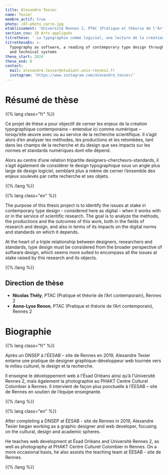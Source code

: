 ```yaml
---
title: Alexandre Texier
name: Texier
membre_actif: true
photo: /AT-photo_carre.jpg
etablissement: 'Université Rennes 2, PTAC (Pratique et théorie de l’Art contemporain)'
section_cnu: 18 Arts appliqués
titrethese: ' La typographie comme logiciel, une lecture de la création typographique contemporaine en recherche par le prisme des systèmes graphiques et techniques'
titretheseEn: >-
  Typography as software, a reading of contemporary type design through graphic
  and technical systems
these_start: 2024
these_end: 0
contact:
  mail: alexandre.texier@etudiant.univ-rennes2.fr
  instagram: 'https://www.instagram.com/alexandre_texier/'
---
```


<!-- Supprimer les parties non remplies (supprimer les blocks de lang s'il n'y a pas deux langues). Tu es libre d'ajouter ce que tu veux à cette partie -->

# Résumé de thèse

{{% lang class="fr" %}}

Ce projet de thèse a pour objectif de cerner les enjeux de la création typographique contemporaine – entendue ici comme numérique – lorsqu’elle œuvre avec ou au service de la recherche scientifique. Il s’agit alors d’en analyser les méthodes, les productions et les retombées, tant dans les champs de la recherche et du design que ses impacts sur les normes et standards numériques dont elle dépend.

Alors au centre d’une relation tripartite designers-chercheurs-standards, il s’agit également de considérer le design typographique sous un angle plus large de design logiciel, semblant plus à même de cerner l’ensemble des enjeux soulevés par cette recherche et ses objets.

{{% /lang %}}

{{% lang class="en" %}}

The purpose of this thesis project is to identify the issues at stake in contemporary type design - considered here as digital - when it works with or in the service of scientific research. The goal is to analyze the methods, the productions and the outcomes of this work, both in the fields of research and design, and also in terms of its impacts on the digital norms and standards on which it depends.

At the heart of a triple relationship between designers, researchers and standards, type design must be considered from the broader perspective of software design, which seems more suited to encompass all the issues at stake raised by this research and its objects.

{{% /lang %}}

## Direction de thèse

* **Nicolas Thély**, PTAC (Pratique et théorie de l’Art contemporain), Rennes 2
* **Anne-Lyse Renon**, PTAC (Pratique et théorie de l’Art contemporain), Rennes 2

# Biographie

{{% lang class="fr" %}}

Après un DNSEP à l’ÉESAB – site de Rennes en 2019, Alexandre Texier entame une pratique de designer graphique-développeur web tournée vers le milieu culturel, le design et la recherche.

Il enseigne le développement web à l’Ésad Orléans ainsi qu’à l’Université Rennes 2, mais également la photographie au PHAKT Centre Culturel Colombier à Rennes. Il intervient de façon plus ponctuelle à l’ÉESAB – site de Rennes en soutien de l’équipe enseignante.

{{% /lang %}}

{{% lang class="en" %}}

After completing a DNSEP at ÉESAB - site de Rennes in 2019, Alexandre Texier began working as a graphic designer and web developer, focusing on the cultural, design and academic spheres.

He teaches web development at Ésad Orléans and Université Rennes 2, as well as photography at PHAKT Centre Culturel Colombier in Rennes. On a more occasional basis, he also assists the teaching team at ÉESAB - site de Rennes.

{{% /lang %}}
